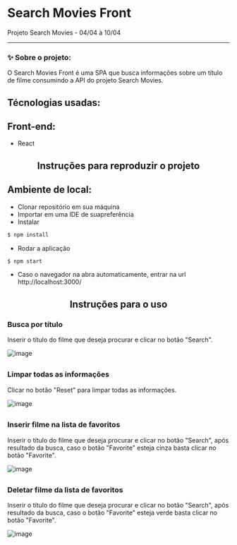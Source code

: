 # Search Movies Front
Projeto Search Movies - 04/04 à 10/04


_________

### ✨ Sobre o projeto:
O Search Movies Front é uma SPA que busca informações sobre um título de filme consumindo a API do projeto Search Movies.

## Técnologias usadas:

## Front-end:

* React

<h2 align="center"> Instruções para reproduzir o projeto</h2>

## Ambiente de local:

* Clonar repositório em sua máquina
* Importar em uma IDE de suapreferência
* Instalar
```bash
$ npm install
```
* Rodar a aplicação
```bash
$ npm start
```
* Caso o navegador na abra automaticamente, entrar na url http://localhost:3000/

<h2 align="center"> Instruções para o uso</h2>

<h3> Busca por título</h3>

Inserir o título do filme que deseja procurar e clicar no botão "Search".

![image](https://user-images.githubusercontent.com/62778974/230980019-3848c94c-bcea-48ce-a031-de316c2e4e2a.png)

##

<h3> Limpar todas as informações</h3>

Clicar no botão "Reset" para limpar todas as informações.

![image](https://user-images.githubusercontent.com/62778974/230980500-eefc54d2-cdba-4799-b0bf-730820fb1561.png)

##

<h3> Inserir filme na lista de favoritos</h3>

Inserir o título do filme que deseja procurar e clicar no botão "Search", após resultado da busca, caso o botão "Favorite" esteja cinza basta clicar no botão "Favorite".

![image](https://user-images.githubusercontent.com/62778974/230981393-71eaddcf-0303-4905-b156-a9845b1b733f.png)

##

<h3> Deletar filme da lista de favoritos</h3>

Inserir o título do filme que deseja procurar e clicar no botão "Search", após resultado da busca, caso o botão "Favorite" esteja verde basta clicar no botão "Favorite".

![image](https://user-images.githubusercontent.com/62778974/230980019-3848c94c-bcea-48ce-a031-de316c2e4e2a.png)
